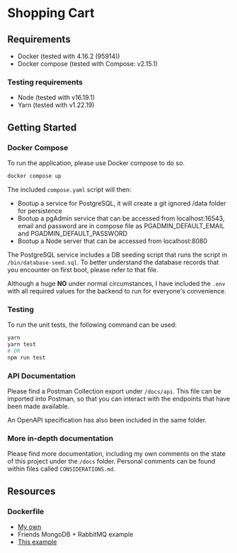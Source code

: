 # Shopping Cart

## Requirements

- Docker (tested with 4.16.2 (95914))
- Docker compose (tested with Compose: v2.15.1)

### Testing requirements

- Node (tested with v16.19.1)
- Yarn (tested with v1.22.19)

## Getting Started

### Docker Compose

To run the application, please use Docker compose to do so.

```bash
docker compose up
```

The included `compose.yaml` script will then:

- Bootup a service for PostgreSQL, it will create a git ignored /data folder for persistence
- Bootup a pgAdmin service that can be accessed from localhost:16543, email and password are in compose file as PGADMIN_DEFAULT_EMAIL and PGADMIN_DEFAULT_PASSWORD
- Bootup a Node server that can be accessed from localhost:8080

The PostgreSQL service includes a DB seeding script that runs the script in `/bin/database-seed.sql`. To better understand the database records that you encounter on first boot, please refer to that file.

Although a huge **NO** under normal circumstances, I have included the `.env` with all required values for the backend to run for everyone's convenience.

### Testing

To run the unit tests, the following command can be used:

```bash
yarn
yarn test
# OR
npm run test
```

### API Documentation

Please find a Postman Collection export under `/docs/api`. This file can be imported into Postman, so that you can interact with the endpoints that have been made available.

An OpenAPI specification has also been included in the same folder.

### More in-depth documentation

Please find more documentation, including my own comments on the state of this project under the `/docs` folder. Personal comments can be found within files called `CONSIDERATIONS.md`.

## Resources

### Dockerfile

- [My own](https://github.com/adriangabardo/casino-royale/blob/main/Dockerfile)
- Friends MongoDB + RabbitMQ example
- [This example](https://github.com/alexeagleson/docker-node-postgres-template/blob/master/docker-compose.yml)
